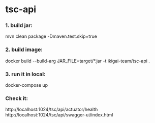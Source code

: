 # tsc-api

### 1. build jar:
mvn clean package -Dmaven.test.skip=true

### 2. build image:
docker build --build-arg JAR_FILE=target/*.jar -t ikigai-team/tsc-api .

### 3. run it in local:
docker-compose up

### Check it:
http://localhost:1024/tsc/api/actuator/health
http://localhost:1024/tsc/api/swagger-ui/index.html